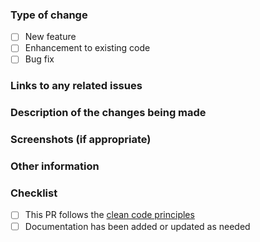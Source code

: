 ### Type of change

- [ ] New feature
- [ ] Enhancement to existing code
- [ ] Bug fix

### Links to any related issues

### Description of the changes being made

### Screenshots (if appropriate)

### Other information

### Checklist

- [ ] This PR follows the [clean code principles](https://gist.github.com/wojteklu/73c6914cc446146b8b533c0988cf8d29)
- [ ] Documentation has been added or updated as needed